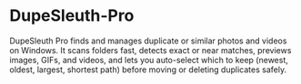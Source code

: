# DupeSleuth-Pro
DupeSleuth Pro finds and manages duplicate or similar photos and videos on Windows. It scans folders fast, detects exact or near matches, previews images, GIFs, and videos, and lets you auto-select which to keep (newest, oldest, largest, shortest path) before moving or deleting duplicates safely.
